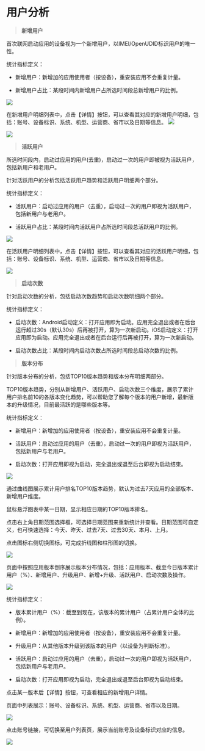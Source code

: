 # 用户分析

> **新增用户**

首次联网启动应用的设备视为一个新增用户，以IMEI/OpenUDID标识用户的唯一性。

统计指标定义：

* 新增用户：新增加的应用使用者（按设备），重安装应用不会重复计量。

* 新增用户占比：某段时间内新增用户占所选时间段总新增用户的比例。

![](/assets/new_user.png)

在新增用户明细列表中，点击【详情】按钮，可以查看其对应的新增用户明细，包括：账号、设备标识、系统、机型、运营商、省市以及日期等信息。
![](/assets/用户分析4.png)

![](/assets/new_user_detail.png)


> **活跃用户**

所选时间段内，启动过应用的用户(去重)，启动过一次的用户即被视为活跃用户，包括新用户和老用户。

针对活跃用户的分析包括活跃用户趋势和活跃用户明细两个部分。

统计指标定义：

* 活跃用户：启动过应用的用户（去重），启动过一次的用户即视为活跃用户，包括新用户与老用户。

* 活跃用户占比：某段时间内活跃用户占所选时间段总活跃用户的比例。

![](/assets/active_user.png)

在活跃用户明细列表中，点击【详情】按钮，可以查看其对应的活跃用户明细，包括：账号、设备标识、系统、机型、运营商、省市以及日期等信息。

![](/assets/active_user_detail.png)


> **启动次数**

针对启动次数的分析，包括启动次数趋势和启动次数明细两个部分。

统计指标定义：

* 启动次数：Android启动定义：打开应用即为启动。应用完全退出或者在后台运行超过30s（默认30s）后再被打开，算为一次新启动。iOS启动定义：打开应用即为启动。应用完全退出或者在后台运行后再被打开，算为一次新启动。

* 启动次数占比：某段时间内启动次数占所选时间段总启动次数的比例。




> **版本分布**

针对版本分布的分析，包括TOP10版本趋势和版本分布明细两部分。

TOP10版本趋势，分别从新增用户、活跃用户、启动次数三个维度，展示了累计用户排名前10的各版本变化趋势，可以帮助您了解每个版本的用户新增，最新版本的升级情况，目前最活跃的是哪些版本等。

统计指标定义：

* 新增用户：新增加的应用使用者（按设备），重安装应用不会重复计量。

* 活跃用户：启动过应用的用户（去重），启动过一次的用户即视为活跃用户，包括新用户与老用户。

* 启动次数：打开应用即视为启动，完全退出或退至后台即视为启动结束。

![](/assets/用户分析15.png)

通过曲线图展示累计用户排名TOP10版本趋势，默认为过去7天应用的全部版本、新增用户维度。

鼠标悬浮图表中某一日期，显示相应日期的TOP10版本排名。

点击右上角日期范围选择框，可选择日期范围来重新统计并查看。日期范围可自定义，也可快速选择：今天、昨天、过去7天、过去30天、本月、上月。

点击图标右侧切换图标，可完成折线图和柱形图的切换。

![](/assets/用户分析16.png)

页面中按照应用版本倒序展示版本分布情况，包括：应用版本、截至今日版本累计用户（%）、新增用户、升级用户、新增+升级、活跃用户、启动次数及操作。

![](/assets/用户分析17.png)

统计指标定义：

* 版本累计用户（%）：截至到现在，该版本的累计用户（占累计用户全体的比例）。

* 新增用户：新增加的应用使用者（按设备），重安装应用不会重复计量。

* 升级用户：从其他版本升级到该版本的用户（以设备为判断标准）。

* 活跃用户：启动过应用的用户（去重），启动过一次的用户即视为活跃用户，包括新用户与老用户。

* 启动次数：打开应用即视为启动，完全退出或退至后台即视为启动结束。

点击某一版本后【详情】按钮，可查看相应的新增用户详情。

页面中列表展示：账号、设备标识、系统、机型、运营商、省市以及日期。

![](/assets/用户分析18.png)

点击账号链接，可切换至用户列表页，展示当前账号及设备标识对应的信息。

![](/assets/用户分析19.png)






















